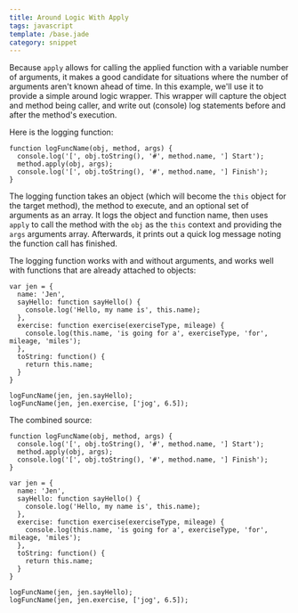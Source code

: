 ```yaml
---
title: Around Logic With Apply
tags: javascript
template: /base.jade
category: snippet
---
```


Because `apply` allows for calling the applied function with a variable number of arguments, it makes a good candidate for situations where the number of arguments aren't known ahead of time. In this example, we'll use it to provide a simple around logic wrapper. This wrapper will capture the object and method being caller, and write out (console) log statements before and after the method's execution.

Here is the logging function:

```
function logFuncName(obj, method, args) {
  console.log('[', obj.toString(), '#', method.name, '] Start');
  method.apply(obj, args);
  console.log('[', obj.toString(), '#', method.name, '] Finish');
}
```

The logging function takes an object (which will become the `this` object for the target method), the method to execute, and an optional set of arguments as an array. It logs the object and function name, then uses `apply` to call the method with the `obj` as the `this` context and providing the `args` arguments array. Afterwards, it prints out a quick log message noting the function call has finished.

The logging function works with and without arguments, and works well with functions that are already attached to objects:

```
var jen = {
  name: 'Jen',
  sayHello: function sayHello() {
    console.log('Hello, my name is', this.name);
  },
  exercise: function exercise(exerciseType, mileage) {
    console.log(this.name, 'is going for a', exerciseType, 'for', mileage, 'miles');
  },
  toString: function() {
    return this.name;
  }
}

logFuncName(jen, jen.sayHello);
logFuncName(jen, jen.exercise, ['jog', 6.5]);
```


The combined source:

```
function logFuncName(obj, method, args) {
  console.log('[', obj.toString(), '#', method.name, '] Start');
  method.apply(obj, args);
  console.log('[', obj.toString(), '#', method.name, '] Finish');
}

var jen = {
  name: 'Jen',
  sayHello: function sayHello() {
    console.log('Hello, my name is', this.name);
  },
  exercise: function exercise(exerciseType, mileage) {
    console.log(this.name, 'is going for a', exerciseType, 'for', mileage, 'miles');
  },
  toString: function() {
    return this.name;
  }
}

logFuncName(jen, jen.sayHello);
logFuncName(jen, jen.exercise, ['jog', 6.5]);
```